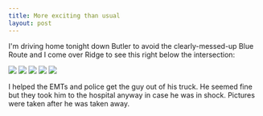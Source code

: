 ```yaml
--- 
title: More exciting than usual
layout: post
---
```

I'm driving home tonight down Butler to avoid the clearly-messed-up Blue Route and I come over Ridge to see this right below the intersection:

![](/images/IMG_0089.JPG)
![](/images/IMG_0090.JPG)
![](/images/IMG_0091.JPG)
![](/images/IMG_0092.JPG)
![](/images/IMG_0093.JPG)

I helped the EMTs and police get the guy out of his truck. He seemed fine but they took him to the hospital anyway in case he was in shock. Pictures were taken after he was taken away.
